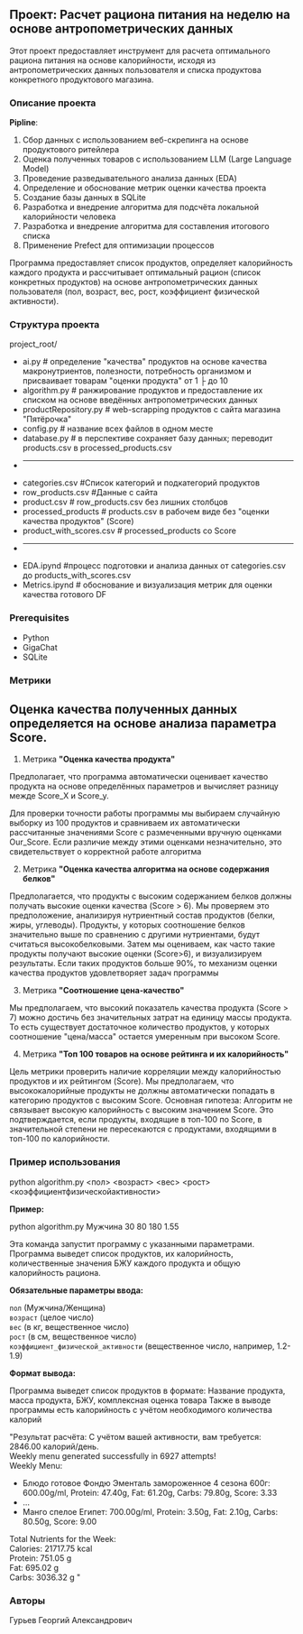 ## Проект: Расчет рациона питания на неделю на основе антропометрических данных

Этот проект предоставляет инструмент для расчета оптимального рациона питания на основе калорийности, исходя из антропометрических данных пользователя и списка продуктова конкретного продуктового магазина.

### Описание проекта
**Pipline**:  
1. Сбор данных с использованием веб-скрепинга на основе продуктового ритейлера  
2. Оценка полученных товаров с использованием LLM (Large Language Model)
3. Проведение разведывательного анализа данных (EDA)
4. Определение и обоснование метрик оценки качества проекта
5. Создание базы данных в SQLite
6. Разработка и внедрение алгоритма для подсчёта локальной калорийности человека  
7. Разработка и внедрение алгоритма для составления итогового списка
8. Применение Prefect для оптимизации процессов

Программа предоставляет список продуктов, определяет калорийность каждого продукта и рассчитывает оптимальный рацион (список конкретных продуктов) на основе антропометрических данных пользователя (пол, возраст, вес, рост, коэффициент физической активности).

### Структура проекта
project_root/  
* ai.py # определение "качества" продуктов на основе качества макронутриентов, полезности, потребность организмом и присваивает товарам "оценки продукта" от 1 ├ до 10  
* algorithm.py # ранжирование продуктов и предоставление их списком на основе введённых антропометрических данных  
* productRepository.py # web-scrapping продуктов с сайта магазина "Пятёрочка"
* config.py # название всех файлов в одном месте
* database.py # в перспективе сохраняет базу данных; переводит products.сsv в processed_products.csv
* --------------------------------------------------------------
* categories.csv #Список категорий и подкатегорий продуктов
* row_products.csv #Данные с сайта
* product.csv # row_products.csv без лишних столбцов
* processed_products # products.csv в рабочем виде без "оценки качества продуктов" (Score)
* product_with_scores.csv # processed_products со Score
* --------------------------------------------------------------
* EDA.ipynd #процесс подготовки и анализа данных от categories.csv до products_with_scores.csv
* Metrics.ipynd # обоснование и визуализация метрик для оценки качества готового DF



### Prerequisites
- Python
- GigaChat
- SQLite

### Метрики
## Оценка качества полученных данных определяется на основе анализа параметра Score.

1. Метрика **"Оценка качества продукта"**  

Предполагает, что программа автоматически оценивает качество продукта на основе определённых параметров и вычисляет разницу межде Score_X и Score_y.

Для проверки точности работы программы мы выбираем случайную выборку из 100 продуктов и сравниваем их автоматически рассчитанные значениями Score с размеченными вручную оценками Our_Score. Если различие между этими оценками незначительно, это свидетельствует о корректной работе алгоритма

2. Метрика **"Оценка качества алгоритма на основе содержания белков"**

Предполагается, что продукты с высоким содержанием белков должны получать высокие оценки качества (Score > 6). Мы проверяем это предположение, анализируя нутриентный состав продуктов (белки, жиры, углеводы). Продукты, у которых соотношение белков значительно выше по сравнению с другими нутриентами, будут считаться высокобелковыми. Затем мы оцениваем, как часто такие продукты получают высокие оценки (Score>6), и визуализируем результаты.
Если таких продуктов больше 90%, то механизм оценки качества продуктов удовлетворяет задач программы

3. Метрика **"Соотношение цена-качество"**

Мы предполагаем, что высокий показатель качества продукта (Score > 7) можно достичь без значительных затрат на единицу массы продукта. То есть существует достаточное количество продуктов, у которых соотношение "цена/масса" остается умеренным при высоком Score.

4. Метрика **"Топ 100 товаров на основе рейтинга и их калорийность"**

Цель метрики проверить наличие корреляции между калорийностью продуктов и их рейтингом (Score). Мы предполагаем, что высококалорийные продукты не должны автоматически попадать в категорию продуктов с высоким Score.
Основная гипотеза:
Алгоритм не связывает высокую калорийность с высоким значением Score. Это подтверждается, если продукты, входящие в топ-100 по Score, в значительной степени не пересекаются с продуктами, входящими в топ-100 по калорийности.

### Пример использования

python algorithm.py <пол> <возраст> <вес> <рост> <коэффициентфизическойактивности>

**Пример:**

python algorithm.py Мужчина 30 80 180 1.55

Эта команда запустит программу с указанными параметрами.  Программа выведет список продуктов, их калорийность, количественные значения БЖУ каждого продукта и общую калорийность рациона.


**Обязательные параметры ввода:**

`пол` (Мужчина/Женщина)  
`возраст` (целое число)  
`вес` (в кг, вещественное число)  
`рост` (в см, вещественное число)  
`коэффициент_физической_активности` (вещественное число, например, 1.2-1.9)

**Формат вывода:**

Программа выведет список продуктов в формате:
Название продукта, масса продукта, БЖУ, комплексная оценка товара
Также в выводе программы есть калорийность с учётом необходимого количества калорий

"Результат расчёта:
С учётом вашей активности, вам требуется: 2846.00 калорий/день.  
Weekly menu generated successfully in 6927 attempts!  
Weekly Menu:  
- Блюдо готовое Фондю Эменталь замороженное 4 сезона 600г: 600.00g/ml, Protein: 47.40g, Fat: 61.20g, Carbs: 79.80g, Score: 3.33
- ...  
- Манго спелое Египет: 700.00g/ml, Protein: 3.50g, Fat: 2.10g, Carbs: 80.50g, Score: 9.00 

Total Nutrients for the Week:  
Calories: 21717.75 kcal  
Protein: 751.05 g  
Fat: 695.02 g  
Carbs: 3036.32 g   "

### Авторы
Гурьев Георгий Александрович